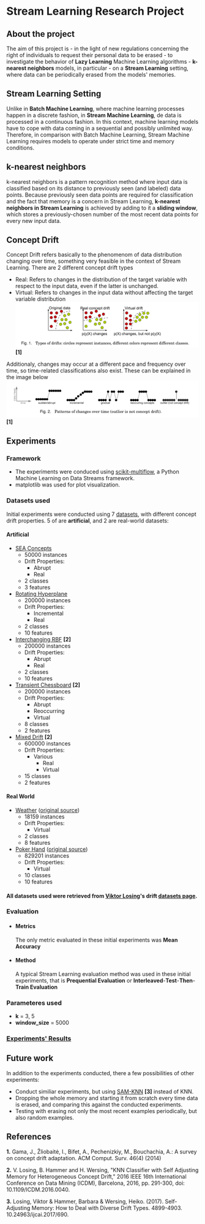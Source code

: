 # Stream Learning Research Project



## About the project
The aim of this project is - in the light of new regulations concerning the right of individuals to request their personal data to be erased - to investigate the behavior of **Lazy Learning** Machine Learning algorithms - **k-nearest neighbors** models, in particular - on a **Stream Learning** setting, where data can be periodically erased from the models' memories.
## Stream Learning Setting
Unlike in **Batch Machine Learning**, where machine learning processes happen in a discrete fashion, in **Stream Machine Learning**, de data is processed in a continuous fashion. In this context, machine learning models have to cope with data coming in a sequential and possibly unlimited way. Therefore, in comparison with Batch Machine Learning, Stream Machine Learning requires models to operate under strict time and memory conditions.
## k-nearest neighbors
k-nearest neighbors is a pattern recognition method where input data is classified based on its distance to previously seen (and labeled) data points. Because previously seen data points are required for classification and the fact that memory is a concern in Stream Learning, **k-nearest neighbors in Stream Learning** is achieved by adding to it a **sliding window**, which stores a previously-chosen number of the most recent data points for every new input data.
## Concept Drift
Concept Drift refers basically to the phenomenom of data distribution changing over time, something very feasible in the context of Stream Learning.
There are 2 different concept drift types
* Real: Refers to changes in the distribution of the target variable with respect to the input data, even if the latter is unchanged.
* Virtual: Refers to changes in the input data without affecting the target variable distribution
![](drifts.png)**[1]**

Additionaly, changes may occur at a different pace and frequency over time, so time-related classifications also exist. These can be explained in the image below
![](drifts-over-time.png)**[1]**

## Experiments
### Framework
* The experiments were conduced using [scikit-multiflow](https://scikit-multiflow.github.io/), a Python Machine Learning on Data Streams framework.
* matplotlib was used for plot visualization.
### Datasets used
Initial experiments were conducted using 7 [datasets](), with different concept drift properties. 5 of are **artificial**, and 2 are real-world datasets:
#### Artificial
* [SEA Concepts](https://github.com/vlosing/driftDatasets/tree/master/artificial/sea)
	* 50000 instances
	* Drift Properties:
		* Abrupt
		* Real
	* 2 classes
	* 3 features
* [Rotating Hyperplane](https://github.com/vlosing/driftDatasets/tree/master/artificial/hyperplane)
	* 200000 instances
	* Drift Properties:
		* Incremental
		* Real
	* 2 classes
	* 10 features
* [Interchanging RBF](https://github.com/vlosing/driftDatasets/tree/master/artificial/rbf) **[2]**
	* 200000 instances
	* Drift Properties:
		* Abrupt
		* Real
	* 2 classes
	* 10 features
* [Transient Chessboard](https://github.com/vlosing/driftDatasets/tree/master/artificial/chess) **[2]**
	* 200000 instances
	* Drift Properties:
		* Abrupt
		* Reoccurring
		* Virtual
	* 8 classes
	* 2 features
* [Mixed Drift](https://github.com/vlosing/driftDatasets/tree/master/artificial/mixedDrift) **[2]**
	* 600000 instances
	* Drift Properties:
		* Various
			* Real
			* Virtual
	* 15 classes
	* 2 features
#### Real World
* [Weather](https://github.com/vlosing/driftDatasets/tree/master/realWorld/weather) ([original source](http://users.rowan.edu/~polikar/research/nse/))
	* 18159 instances
	* Drift Properties:
		* Virtual
	* 2 classes
	* 8 features
* [Poker Hand](https://github.com/vlosing/driftDatasets/tree/master/realWorld/poker) ([original source](https://archive.ics.uci.edu/ml/datasets/Poker+Hand))
	* 829201 instances
	* Drift Properties:
		* Virtual
	* 10 classes
	* 10 features

#### All datasets used were retrieved from [Viktor Losing](https://github.com/vlosing)'s drift [datasets page](https://github.com/vlosing/driftDatasets).
### Evaluation
* ####  Metrics
	The only metric evaluated in these initial experiments was **Mean Accuracy**
* #### Method
	A typical Stream Learning evaluation method was used in these initial experiments, that is **Prequential Evaluation** or **Interleaved**-**Test**-**Then**-**Train Evaluation**
### Parameteres used
* **k** = 3, 5
* **window_size** = 5000
### [Experiments' Results](https://github.com/dlcaio/research-project-stream-learning/tree/master/lazy/fgt-knn-tests/results/)

## Future work
In addition to the experiments conducted, there a few possibilities of other experiments:
* Conduct similiar experiments, but using [SAM-KNN](https://www.researchgate.net/publication/318830045_Self-Adjusting_Memory_How_to_Deal_with_Diverse_Drift_Types) **[3]** instead of KNN.
* Dropping the whole memory and starting it from scratch every time data is erased, and comparing this against the conducted experiments.
* Testing with erasing not only the most recent examples periodically, but also random examples.
## References
**1.** Gama, J., Žliobaitė, I., Bifet, A., Pechenizkiy, M., Bouchachia, A.: A survey on
concept drift adaptation. ACM Comput. Surv. 46(4) (2014)

**2.** V. Losing, B. Hammer and H. Wersing, "KNN Classifier with Self Adjusting Memory for Heterogeneous Concept Drift," 2016 IEEE 16th International Conference on Data Mining (ICDM), Barcelona, 2016, pp. 291-300, doi: 10.1109/ICDM.2016.0040.

**3.** Losing, Viktor & Hammer, Barbara & Wersing, Heiko. (2017). Self-Adjusting Memory: How to Deal with Diverse Drift Types. 4899-4903. 10.24963/ijcai.2017/690.
